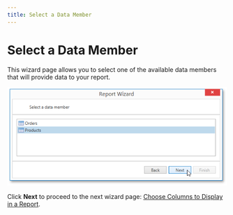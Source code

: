 ```yaml
---
title: Select a Data Member
---
```

# Select a Data Member
This wizard page allows you to select one of the available data members that will provide data to your report.

![WpfReportWizard_EF_SelectDataMember](../../../../../../images/Img124455.png)

Click **Next** to proceed to the next wizard page: [Choose Columns to Display in a Report](../../../../../../../interface-elements-for-desktop/articles/report-designer/report-designer-for-wpf/report-wizard/data-bound-report/choose-columns-to-display-in-a-report.md).